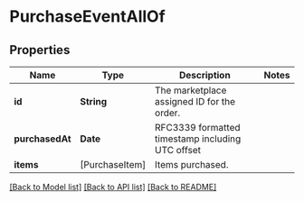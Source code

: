 # PurchaseEventAllOf

## Properties
Name | Type | Description | Notes
------------ | ------------- | ------------- | -------------
**id** | **String** | The marketplace assigned ID for the order. | 
**purchasedAt** | **Date** | RFC3339 formatted timestamp including UTC offset | 
**items** | [PurchaseItem] | Items purchased. | 

[[Back to Model list]](../README.md#documentation-for-models) [[Back to API list]](../README.md#documentation-for-api-endpoints) [[Back to README]](../README.md)



